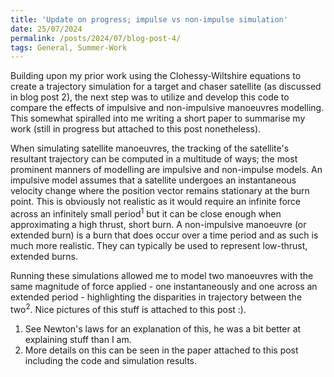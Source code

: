 ```yaml
---
title: 'Update on progress; impulse vs non-impulse simulation'
date: 25/07/2024
permalink: /posts/2024/07/blog-post-4/
tags: General, Summer-Work
---
```




Building upon my prior work using the Clohessy-Wiltshire equations to create a trajectory simulation for a target and chaser satellite (as discussed in blog post 2), the next step was to utilize and develop this code to compare the effects of impulsive and non-impulsive manoeuvres modelling. This somewhat spiralled into me writing a short paper to summarise my work (still in progress but attached to this post nonetheless).

When simulating satellite manoeuvres, the tracking of the satellite's resultant trajectory can be computed in a multitude of ways; the most prominent manners of modelling are impulsive and non-impulse models. An impulsive model assumes that a satellite undergoes an instantaneous velocity change where the position vector remains stationary at the burn point. This is obviously not realistic as it would require an infinite force across an infinitely small period$^1$ but it can be close enough when approximating a high thrust, short burn. A non-impulsive manoeuvre (or extended burn) is a burn that does occur over a time period and as such is much more realistic. They can typically be used to represent low-thrust, extended burns. 

Running these simulations allowed me to model two manoeuvres with the same magnitude of force applied - one instantaneously and one across an extended period - highlighting the disparities in trajectory between the two$^2$. Nice pictures of this stuff is attached to this post :).



1. See Newton's laws for an explanation of this, he was a bit better at explaining stuff than I am.
2. More details on this can be seen in the paper attached to this post including the code and simulation results.
